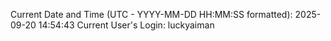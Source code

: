 Current Date and Time (UTC - YYYY-MM-DD HH:MM:SS formatted): 2025-09-20 14:54:43
Current User's Login: luckyaiman
